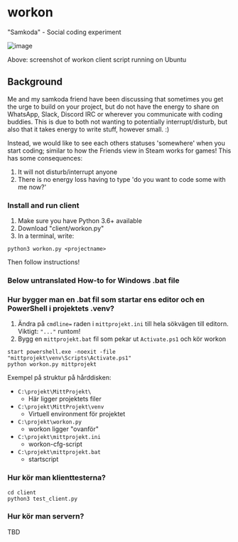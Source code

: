 # workon

"Samkoda" - Social coding experiment

![image](https://user-images.githubusercontent.com/68198/113521004-0156d400-9597-11eb-8897-12d9197ef869.png)

Above: screenshot of workon client script running on Ubuntu

## Background

Me and my samkoda friend have been discussing that sometimes you get the urge to build on your project, but do not have the energy to share on WhatsApp, Slack, Discord IRC or wherever you communicate with coding buddies. This is due to both not wanting to potentially interrupt/disturb, but also that it takes energy to write stuff, however small. :)

Instead, we would like to see each others statuses 'somewhere' when you start coding; similar to how the Friends view in Steam works for games! This has some consequences:

1) It will not disturb/interrupt anyone
2) There is no energy loss having to type 'do you want to code some with me now?'


### Install and run client

   1. Make sure you have Python 3.6+ available
   2. Download "client/workon.py"
   3. In a terminal, write:

    python3 workon.py <projectname>

Then follow instructions!


### Below untranslated How-to for Windows .bat file


### Hur bygger man en .bat fil som startar ens editor och en PowerShell i projektets .venv?

1. Ändra på `cmdline=` raden i `mittprojekt.ini` till hela sökvägen till editorn. Viktigt: `"..."` runtom!
2. Bygg en `mittprojekt.bat` fil som pekar ut `Activate.ps1` och kör workon

```
start powershell.exe -noexit -file "mittprojekt\venv\Scripts\Activate.ps1"
python workon.py mittprojekt
```

Exempel på struktur på hårddisken:

  * `C:\projekt\MittProjekt\`
     * Här ligger projektets filer
  * `C:\projekt\MittProjekt\venv`
     * Virtuell environment för projektet
  *  `C:\projekt\workon.py`
     * workon ligger "ovanför"
  * `C:\projekt\mittprojekt.ini`
     * workon-cfg-script
  * `C:\projekt\mittprojekt.bat`
     * startscript



### Hur kör man klienttesterna?

    cd client
    python3 test_client.py


### Hur kör man servern?

TBD
